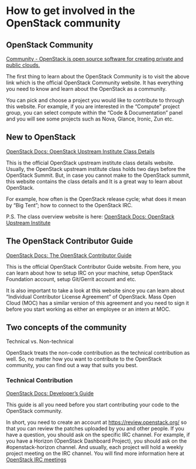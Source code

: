 # How to get involved in the OpenStack community

## OpenStack Community
[Community - OpenStack is open source software for creating private and public clouds.](https://www.openstack.org/community)

The first thing to learn about the OpenStack Community is to visit the above link which is the official OpenStack Community website. It has everything you need to know and learn about the OpenStack as a community. 

You can pick and choose a project you would like to contribute to through this website. For example, if you are interested in the “Compute” project group, you can select compute within the “Code & Documentation” panel and you will see some projects such as Nova, Glance, Ironic, Zun etc. 

## New to OpenStack
[OpenStack Docs: OpenStack Upstream Institute Class Details](https://docs.openstack.org/upstream-training/upstream-details.html)

This is the official OpenStack upstream institute class details website. Usually, the OpenStack upstream institute class holds two days before the OpenStack Summit. But, in case you cannot make to the OpenStack summit, this website contains the class details and It is a great way to learn about OpenStack.

For example, how often is the OpenStack release cycle; what does it mean by “Big Tent”; how to connect to the OpenStack IRC. 

P.S. The class overview website is here: [OpenStack Docs: OpenStack Upstream Institute](https://docs.openstack.org/upstream-training/)

## The OpenStack Contributor Guide
[OpenStack Docs: The OpenStack Contributor Guide](https://docs.openstack.org/contributors/)

This is the official OpenStack Contributor Guide website. From here, you can learn about how to setup IRC on your machine, setup OpenStack Foundation account, setup Git/Gerrit account and etc.

It is also important to take a look at this website since you can learn about “Individual Contributor License Agreement”  of OpenStack. Mass Open Cloud (MOC) has a similar version of this agreement and you need to sign it before you start working as either an employee or an intern at MOC.

## Two concepts of the community
Technical vs. Non-technical

OpenStack treats the non-code contribution as the technical contribution as well.  So,  no matter how you want to contribute to the OpenStack community, you can find out a way that suits you best.

### Technical Contribution
[OpenStack Docs: Developer’s Guide](https://docs.openstack.org/infra/manual/developers.html)

This guide is all you need before you start contributing your code to the OpenStack community.

In short, you need to create an account at https://review.openstack.org/  so that you can review the patches uploaded by you and other people.  If you have a question, you should ask on the specific IRC channel. For example, if you have a Horizon (OpenStack Dashboard Project), you should ask on the #openstack-horizon channel.  And usually, each project will hold a weekly project meeting on the IRC channel. You will find more information here at [OpenStack IRC meetings](http://eavesdrop.openstack.org/)